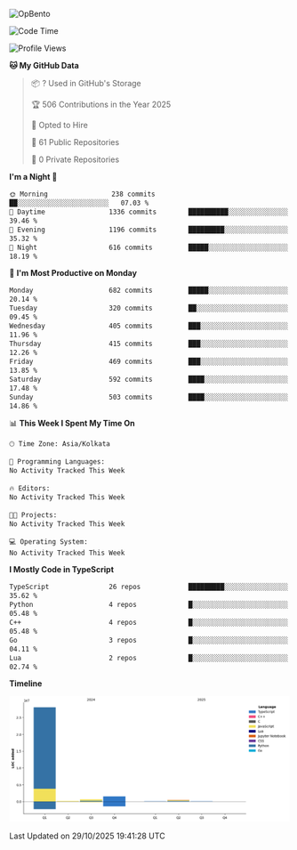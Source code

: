 ![OpBento](https://firebasestorage.googleapis.com/v0/b/smartkaksha-fe32c.appspot.com/o/opbento%2Fparthkapoor-dev3db8f.png?alt=media)

<!--START_SECTION:waka-->
![Code Time](http://img.shields.io/badge/Code%20Time-0%20secs-blue)

![Profile Views](http://img.shields.io/badge/Profile%20Views-0-blue)

**🐱 My GitHub Data** 

> 📦 ? Used in GitHub's Storage 
 > 
> 🏆 506 Contributions in the Year 2025
 > 
> 💼 Opted to Hire
 > 
> 📜 61 Public Repositories 
 > 
> 🔑 0 Private Repositories 
 > 
**I'm a Night 🦉** 

```text
🌞 Morning                238 commits         ██░░░░░░░░░░░░░░░░░░░░░░░   07.03 % 
🌆 Daytime                1336 commits        ██████████░░░░░░░░░░░░░░░   39.46 % 
🌃 Evening                1196 commits        █████████░░░░░░░░░░░░░░░░   35.32 % 
🌙 Night                  616 commits         █████░░░░░░░░░░░░░░░░░░░░   18.19 % 
```
📅 **I'm Most Productive on Monday** 

```text
Monday                   682 commits         █████░░░░░░░░░░░░░░░░░░░░   20.14 % 
Tuesday                  320 commits         ██░░░░░░░░░░░░░░░░░░░░░░░   09.45 % 
Wednesday                405 commits         ███░░░░░░░░░░░░░░░░░░░░░░   11.96 % 
Thursday                 415 commits         ███░░░░░░░░░░░░░░░░░░░░░░   12.26 % 
Friday                   469 commits         ███░░░░░░░░░░░░░░░░░░░░░░   13.85 % 
Saturday                 592 commits         ████░░░░░░░░░░░░░░░░░░░░░   17.48 % 
Sunday                   503 commits         ████░░░░░░░░░░░░░░░░░░░░░   14.86 % 
```


📊 **This Week I Spent My Time On** 

```text
🕑︎ Time Zone: Asia/Kolkata

💬 Programming Languages: 
No Activity Tracked This Week

🔥 Editors: 
No Activity Tracked This Week

🐱‍💻 Projects: 
No Activity Tracked This Week

💻 Operating System: 
No Activity Tracked This Week
```

**I Mostly Code in TypeScript** 

```text
TypeScript               26 repos            █████████░░░░░░░░░░░░░░░░   35.62 % 
Python                   4 repos             █░░░░░░░░░░░░░░░░░░░░░░░░   05.48 % 
C++                      4 repos             █░░░░░░░░░░░░░░░░░░░░░░░░   05.48 % 
Go                       3 repos             █░░░░░░░░░░░░░░░░░░░░░░░░   04.11 % 
Lua                      2 repos             █░░░░░░░░░░░░░░░░░░░░░░░░   02.74 % 
```



**Timeline**

![Lines of Code chart](https://raw.githubusercontent.com/ParthKapoor-dev/ParthKapoor-dev/main/assets/bar_graph.png)


 Last Updated on 29/10/2025 19:41:28 UTC
<!--END_SECTION:waka-->

